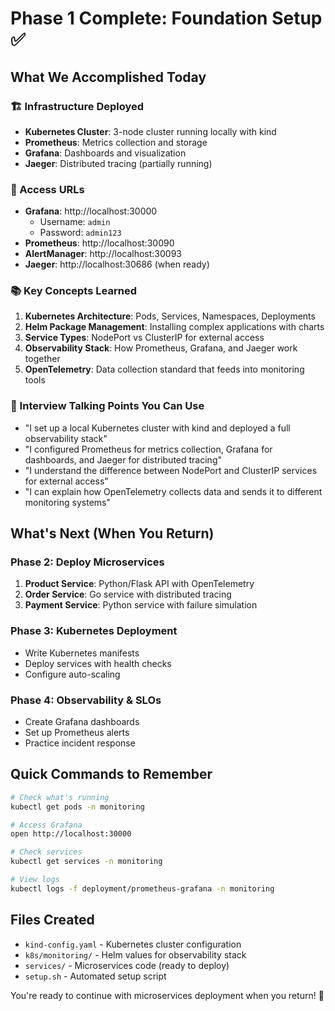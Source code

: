 # Phase 1 Complete: Foundation Setup ✅

## What We Accomplished Today

### 🏗️ Infrastructure Deployed
- **Kubernetes Cluster**: 3-node cluster running locally with kind
- **Prometheus**: Metrics collection and storage
- **Grafana**: Dashboards and visualization
- **Jaeger**: Distributed tracing (partially running)

### 🔧 Access URLs
- **Grafana**: http://localhost:30000
  - Username: `admin`
  - Password: `admin123`
- **Prometheus**: http://localhost:30090
- **AlertManager**: http://localhost:30093
- **Jaeger**: http://localhost:30686 (when ready)

### 📚 Key Concepts Learned
1. **Kubernetes Architecture**: Pods, Services, Namespaces, Deployments
2. **Helm Package Management**: Installing complex applications with charts
3. **Service Types**: NodePort vs ClusterIP for external access
4. **Observability Stack**: How Prometheus, Grafana, and Jaeger work together
5. **OpenTelemetry**: Data collection standard that feeds into monitoring tools

### 🎯 Interview Talking Points You Can Use
- "I set up a local Kubernetes cluster with kind and deployed a full observability stack"
- "I configured Prometheus for metrics collection, Grafana for dashboards, and Jaeger for distributed tracing"
- "I understand the difference between NodePort and ClusterIP services for external access"
- "I can explain how OpenTelemetry collects data and sends it to different monitoring systems"

## What's Next (When You Return)

### Phase 2: Deploy Microservices
1. **Product Service**: Python/Flask API with OpenTelemetry
2. **Order Service**: Go service with distributed tracing
3. **Payment Service**: Python service with failure simulation

### Phase 3: Kubernetes Deployment
- Write Kubernetes manifests
- Deploy services with health checks
- Configure auto-scaling

### Phase 4: Observability & SLOs
- Create Grafana dashboards
- Set up Prometheus alerts
- Practice incident response

## Quick Commands to Remember

```bash
# Check what's running
kubectl get pods -n monitoring

# Access Grafana
open http://localhost:30000

# Check services
kubectl get services -n monitoring

# View logs
kubectl logs -f deployment/prometheus-grafana -n monitoring
```

## Files Created
- `kind-config.yaml` - Kubernetes cluster configuration
- `k8s/monitoring/` - Helm values for observability stack
- `services/` - Microservices code (ready to deploy)
- `setup.sh` - Automated setup script

You're ready to continue with microservices deployment when you return! 🚀
